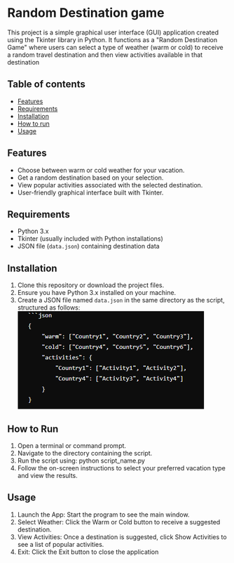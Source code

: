 # Random Destination game
This project is a simple graphical user interface (GUI) application created using the Tkinter library in Python. It functions as a "Random Destination Game" where users can select a type of weather (warm or cold) to receive a random travel destination and then view activities available in that destination

## Table of contents
- [Features](#features)
- [Requirements](#requirements)
- [Installation](#installation)
- [How to run](#how_to_run)
- [Usage](#usage)


## Features
- Choose between warm or cold weather for your vacation.
- Get a random destination based on your selection.
- View popular activities associated with the selected destination.
- User-friendly graphical interface built with Tkinter.

## Requirements
- Python 3.x
- Tkinter (usually included with Python installations)
- JSON file (`data.json`) containing destination data


## Installation
1. Clone this repository or download the project files.
2. Ensure you have Python 3.x installed on your machine.
3. Create a JSON file named `data.json` in the same directory as the script, structured as follows:
![image alt](https://github.com/Aranzaavila/python-project/blob/f44fd51999ff4dccf16acc5ec02ecdd05786a007/ss.png)



## How to Run
1. Open a terminal or command prompt.
2. Navigate to the directory containing the script.
3. Run the script using: python script_name.py
5. Follow the on-screen instructions to select your preferred vacation type and view the results.

## Usage
1. Launch the App: Start the program to see the main window.
2. Select Weather: Click the Warm or Cold button to receive a suggested destination.
3. View Activities: Once a destination is suggested, click Show Activities to see a list of popular activities.
4. Exit: Click the Exit button to close the application




